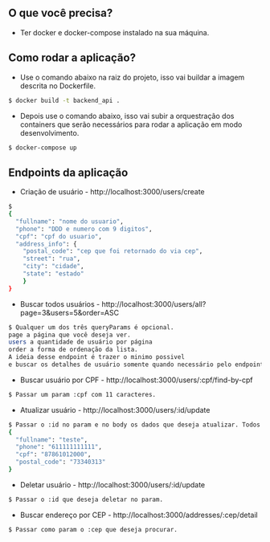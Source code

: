 ## O que você precisa?
- Ter docker e docker-compose instalado na sua máquina.

## Como rodar a aplicação?
- Use o comando abaixo na raiz do projeto, isso vai buildar a imagem descrita no Dockerfile.
```bash
$ docker build -t backend_api .
```

- Depois use o comando abaixo, isso vai subir a orquestração dos containers que serão necessários para rodar a aplicação em modo desenvolvimento.
```bash
$ docker-compose up
```

## Endpoints da aplicação
- Criação de usuário - http://localhost:3000/users/create
```bash
$ 
{
  "fullname": "nome do usuario",
  "phone": "DDD e numero com 9 digitos",
  "cpf": "cpf do usuario",
  "address_info": {
    "postal_code": "cep que foi retornado do via cep",
    "street": "rua",
    "city": "cidade",
    "state": "estado"
    }
}
```

- Buscar todos usuários - http://localhost:3000/users/all?page=3&users=5&order=ASC
```bash
$ Qualquer um dos três queryParams é opcional.
page a página que você deseja ver. 
users a quantidade de usuário por página 
order a forma de ordenação da lista.
A ideia desse endpoint é trazer o minimo possivel 
e buscar os detalhes de usuário somente quando necessário pelo endpoint /find-by-cpf
```

- Buscar usuário por CPF - http://localhost:3000/users/:cpf/find-by-cpf
```bash
$ Passar um param :cpf com 11 caracteres.
```
- Atualizar usuário - http://localhost:3000/users/:id/update
```bash
$ Passar o :id no param e no body os dados que deseja atualizar. Todos os campos são opcionais.
{
  "fullname": "teste",
  "phone": "611111111111",
  "cpf": "87861012000",
  "postal_code": "73340313"
}
```

- Deletar usuário - http://localhost:3000/users/:id/update
```bash
$ Passar o :id que deseja deletar no param.
```

- Buscar endereço por CEP - http://localhost:3000/addresses/:cep/detail
```bash
$ Passar como param o :cep que deseja procurar.
```